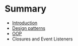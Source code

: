# Summary

* [Introduction](README.md)
* [Design patterns](design_patterns.md)
* [OOP](oop.md)
* Closures and Event Listeners

